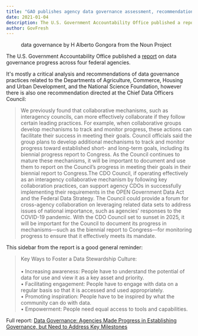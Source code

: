 ```yaml
---
title: "GAO publishes agency data governance assessment, recommendations to Chief Data Officers Council"
date: 2021-01-04
description: The U.S. Government Accountability Office published a report on data governance progress across four federal agencies.
author: GovFresh
---
```


<!-- image {"id":25542,"sizeSlug":"large","linkDestination":"none"} -->
<figure class="wp-block-image size-large"><figcaption>data governance by H Alberto Gongora from the Noun Project</figcaption></figure>
<!-- /image -->

<!-- paragraph -->
<p>The U.S. Government Accountability Office published a <a href="https://www.gao.gov/products/GAO-21-152#summary">report</a> on data governance progress across four federal agencies.</p>
<!-- /paragraph -->

<!-- paragraph -->
<p>It's mostly a critical analysis and recommendations of data governance practices related to the Departments of Agriculture, Commerce, Housing and Urban Development, and the National Science Foundation, however there is also one recommendation directed at the Chief Data Officers Council:</p>
<!-- /paragraph -->

<!-- quote -->
<blockquote class="wp-block-quote"><p>We previously found that collaborative mechanisms, such as interagency councils, can more effectively collaborate if they follow certain leading practices. For example, when collaborative groups develop mechanisms to track and monitor progress, these actions can facilitate their success in meeting their goals. Council officials said the group plans to develop additional mechanisms to track and monitor progress toward established short- and long-term goals, including its biennial progress report to Congress. As the Council continues to mature these mechanisms, it will be important to document and use them to report on the Council’s progress in meeting their goals in their biennial report to Congress.The CDO Council, if operating effectively as an interagency collaborative mechanism by following key collaboration practices, can support agency CDOs in successfully implementing their requirements in the OPEN Government Data Act and the Federal Data Strategy. The Council could provide a forum for cross-agency collaboration on leveraging related data sets to address issues of national importance, such as agencies’ responses to the COVID-19 pandemic. With the CDO Council set to sunset in 2025, it will be important for the Council to document its progress in mechanisms—such as the biennial report to Congress—for monitoring progress to ensure that it effectively meets its mandate.</p></blockquote>
<!-- /quote -->

<!-- paragraph -->
<p>This sidebar from the report is a good general reminder:</p>
<!-- /paragraph -->

<!-- quote -->
<blockquote class="wp-block-quote"><p>Key Ways to Foster a Data Stewardship Culture: <br><br>• Increasing awareness: People have to understand the potential of data for use and view it as a key asset and priority. <br>• Facilitating engagement: People have to engage with data on a regular basis so that it is accessed and used appropriately. <br>• Promoting inspiration: People have to be inspired by what the community can do with data. <br>• Empowerment: People need equal access to tools and capabilities.</p></blockquote>
<!-- /quote -->

<!-- paragraph -->
<p>Full report: <a href="https://www.gao.gov/products/GAO-21-152#summary">Data Governance: Agencies Made Progress in Establishing Governance, but Need to Address Key Milestones</a></p>
<!-- /paragraph -->
